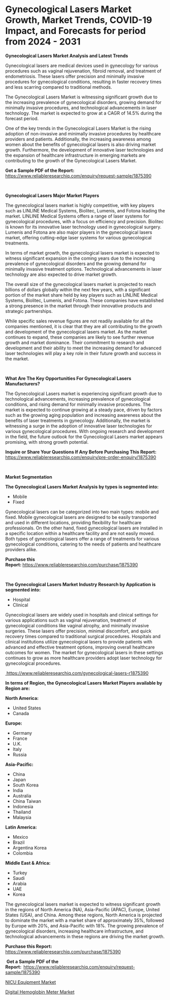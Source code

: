 <p><h1>Gynecological Lasers Market Growth, Market Trends, COVID-19 Impact, and Forecasts for period from 2024 - 2031</h1></p><p><strong>Gynecological Lasers Market Analysis and Latest Trends</strong></p>
<p><p>Gynecological lasers are medical devices used in gynecology for various procedures such as vaginal rejuvenation, fibroid removal, and treatment of endometriosis. These lasers offer precision and minimally invasive procedures for gynecological conditions, resulting in faster recovery times and less scarring compared to traditional methods.</p><p>The Gynecological Lasers Market is witnessing significant growth due to the increasing prevalence of gynecological disorders, growing demand for minimally invasive procedures, and technological advancements in laser technology. The market is expected to grow at a CAGR of 14.5% during the forecast period.</p><p>One of the key trends in the Gynecological Lasers Market is the rising adoption of non-invasive and minimally invasive procedures by healthcare providers and patients. Additionally, the increasing awareness among women about the benefits of gynecological lasers is also driving market growth. Furthermore, the development of innovative laser technologies and the expansion of healthcare infrastructure in emerging markets are contributing to the growth of the Gynecological Lasers Market.</p></p>
<p><strong>Get a Sample PDF of the Report:&nbsp;</strong> <a href="https://www.reliableresearchiq.com/enquiry/request-sample/1875390">https://www.reliableresearchiq.com/enquiry/request-sample/1875390</a></p>
<p>&nbsp;</p>
<p><strong>Gynecological Lasers Major Market Players</strong></p>
<p><p>The gynecological lasers market is highly competitive, with key players such as LINLINE Medical Systems, Biolitec, Lumenis, and Fotona leading the market. LINLINE Medical Systems offers a range of laser systems for gynecological procedures, with a focus on efficiency and precision. Biolitec is known for its innovative laser technology used in gynecological surgery. Lumenis and Fotona are also major players in the gynecological lasers market, offering cutting-edge laser systems for various gynecological treatments.</p><p>In terms of market growth, the gynecological lasers market is expected to witness significant expansion in the coming years due to the increasing prevalence of gynecological disorders and the growing demand for minimally invasive treatment options. Technological advancements in laser technology are also expected to drive market growth.</p><p>The overall size of the gynecological lasers market is projected to reach billions of dollars globally within the next few years, with a significant portion of the market share held by key players such as LINLINE Medical Systems, Biolitec, Lumenis, and Fotona. These companies have established a strong presence in the market through their innovative products and strategic partnerships.</p><p>While specific sales revenue figures are not readily available for all the companies mentioned, it is clear that they are all contributing to the growth and development of the gynecological lasers market. As the market continues to expand, these companies are likely to see further revenue growth and market dominance. Their commitment to research and development and their ability to meet the increasing demand for advanced laser technologies will play a key role in their future growth and success in the market.</p></p>
<p>&nbsp;</p>
<p><strong>What Are The Key Opportunities For Gynecological Lasers Manufacturers?</strong></p>
<p><p>The Gynecological Lasers market is experiencing significant growth due to technological advancements, increasing prevalence of gynecological conditions, and rising demand for minimally invasive procedures. The market is expected to continue growing at a steady pace, driven by factors such as the growing aging population and increasing awareness about the benefits of laser treatments in gynecology. Additionally, the market is witnessing a surge in the adoption of innovative laser technologies for various gynecological procedures. With ongoing research and development in the field, the future outlook for the Gynecological Lasers market appears promising, with strong growth potential.</p></p>
<p><strong>Inquire or Share Your Questions If Any Before Purchasing This Report:</strong> <a href="https://www.reliableresearchiq.com/enquiry/pre-order-enquiry/1875390">https://www.reliableresearchiq.com/enquiry/pre-order-enquiry/1875390</a></p>
<p>&nbsp;</p>
<p><strong>Market Segmentation</strong></p>
<p><strong>The Gynecological Lasers Market Analysis by types is segmented into:</strong></p>
<p><ul><li>Mobile</li><li>Fixed</li></ul></p>
<p><p>Gynecological lasers can be categorized into two main types: mobile and fixed. Mobile gynecological lasers are designed to be easily transported and used in different locations, providing flexibility for healthcare professionals. On the other hand, fixed gynecological lasers are installed in a specific location within a healthcare facility and are not easily moved. Both types of gynecological lasers offer a range of treatments for various gynecological conditions, catering to the needs of patients and healthcare providers alike.</p></p>
<p><strong>Purchase this Report:&nbsp;</strong><a href="https://www.reliableresearchiq.com/purchase/1875390">https://www.reliableresearchiq.com/purchase/1875390</a></p>
<p>&nbsp;</p>
<p><strong>The Gynecological Lasers Market Industry Research by Application is segmented into:</strong></p>
<p><ul><li>Hospital</li><li>Clinical</li></ul></p>
<p><p>Gynecological lasers are widely used in hospitals and clinical settings for various applications such as vaginal rejuvenation, treatment of gynecological conditions like vaginal atrophy, and minimally invasive surgeries. These lasers offer precision, minimal discomfort, and quick recovery times compared to traditional surgical procedures. Hospitals and clinical institutions utilize gynecological lasers to provide patients with advanced and effective treatment options, improving overall healthcare outcomes for women. The market for gynecological lasers in these settings continues to grow as more healthcare providers adopt laser technology for gynecological procedures.</p></p>
<p><a href="https://www.reliableresearchiq.com/gynecological-lasers-r1875390">&nbsp;https://www.reliableresearchiq.com/gynecological-lasers-r1875390</a></p>
<p><strong>In terms of Region, the Gynecological Lasers Market Players available by Region are:</strong></p>
<p>
    <p> <strong> North America: </strong>
        <ul>
            <li>United States</li>
            <li>Canada</li>
        </ul>
        </p> 
    <p> <strong> Europe: </strong>
        <ul>
            <li>Germany</li>
            <li>France</li>
            <li>U.K.</li>
            <li>Italy</li>
            <li>Russia</li>
        </ul>
        </p> 
    <p> <strong> Asia-Pacific: </strong>
        <ul>
            <li>China</li>
            <li>Japan</li>
            <li>South Korea</li>
            <li>India</li>
            <li>Australia</li>
            <li>China Taiwan</li>
            <li>Indonesia</li>
            <li>Thailand</li>
            <li>Malaysia</li>
        </ul>
        </p> 
    <p> <strong> Latin America: </strong>
        <ul>
            <li>Mexico</li>
            <li>Brazil</li>
            <li>Argentina Korea</li>
            <li>Colombia</li>
        </ul>
        </p> 
    <p> <strong> Middle East & Africa: </strong>
        <ul>
            <li>Turkey</li>
            <li>Saudi</li>
            <li>Arabia</li>
            <li>UAE</li>
            <li>Korea</li>
        </ul>
    </p>
    </p>
<p><p>The gynecological lasers market is expected to witness significant growth in the regions of North America (NA), Asia-Pacific (APAC), Europe, United States (USA), and China. Among these regions, North America is projected to dominate the market with a market share of approximately 35%, followed by Europe with 20%, and Asia-Pacific with 18%. The growing prevalence of gynecological disorders, increasing healthcare infrastructure, and technological advancements in these regions are driving the market growth.</p></p>
<p><strong>Purchase this Report: </strong><a href="https://www.reliableresearchiq.com/purchase/1875390">https://www.reliableresearchiq.com/purchase/1875390</a></p>
<p>&nbsp;<strong>Get a Sample PDF of the Report:&nbsp;&nbsp;</strong><a href="https://www.reliableresearchiq.com/enquiry/request-sample/1875390">https://www.reliableresearchiq.com/enquiry/request-sample/1875390</a></p>
<p><strong></strong></p>
<p><p><a href="https://github.com/ranaacryptoaddmin/Market-Research-Report-List-1/blob/main/nicu-equipment-market.md">NICU Equipment Market</a></p><p><a href="https://github.com/RoccoManning/Market-Research-Report-List-6/blob/main/digital-hemoglobin-meter-market.md">Digital Hemoglobin Meter Market</a></p></p>